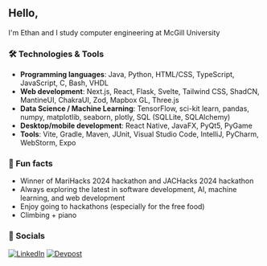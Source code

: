 ## Hello,
I'm Ethan and I study computer engineering at McGill University

### 🛠 Technologies & Tools
- **Programming languages**: Java, Python, HTML/CSS, TypeScript, JavaScript, C, Bash, VHDL
- **Web development**: Next.js, React, Flask, Svelte, Tailwind CSS, ShadCN, MantineUI, ChakraUI, Zod, Mapbox GL, Three.js
- **Data Science / Machine Learning**: TensorFlow, sci-kit learn, pandas, numpy, matplotlib, seaborn, plotly, SQL (SQLLite, SQLAlchemy)
- **Desktop/mobile development**: React Native, JavaFX, PyQt5, PyGame
- **Tools**: Vite, Gradle, Maven, JUnit, Visual Studio Code, IntelliJ, PyCharm, WebStorm, Expo

### 🌱 Fun facts
- Winner of MariHacks 2024 hackathon and JACHacks 2024 hackathon
- Always exploring the latest in software development, AI, machine learning, and web development
- Enjoy going to hackathons (especially for the free food)
- Climbing + piano

### 🤳 Socials
<p>
  <a href="https://www.linkedin.com/in/-ethantran-/" target="_blank"><img alt="LinkedIn" src="https://img.shields.io/badge/linkedin-%230077B5.svg?&style=for-the-badge&logo=linkedin&logoColor=white" /></a>
  <a href="https://devpost.com/ethan_tran" target="_blank"><img alt="Devpost" src="https://img.shields.io/badge/Devpost-003E54?style=for-the-badge&logo=Devpost&logoColor=white" /></a>
</p>
